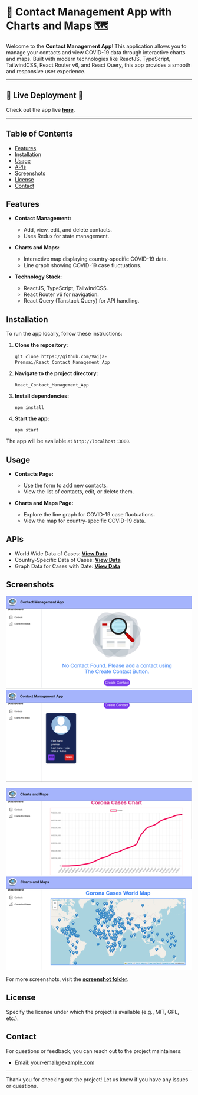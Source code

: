 # 📝 Contact Management App with Charts and Maps 🗺️

Welcome to the **Contact Management App**! This application allows you to manage your contacts and view COVID-19 data through interactive charts and maps. Built with modern technologies like ReactJS, TypeScript, TailwindCSS, React Router v6, and React Query, this app provides a smooth and responsive user experience.

---

## 🌟 **Live Deployment** 🌟 

Check out the app live [**here**](https://react-contact-management-app-ocnm-prems-projects-7f99fe25.vercel.app/). 

---

## Table of Contents

- [Features](#features)
- [Installation](#installation)
- [Usage](#usage)
- [APIs](#apis)
- [Screenshots](#screenshots)
- [License](#license)
- [Contact](#contact)

## Features

- **Contact Management:**
    - Add, view, edit, and delete contacts.
    - Uses Redux for state management.

- **Charts and Maps:**
    - Interactive map displaying country-specific COVID-19 data.
    - Line graph showing COVID-19 case fluctuations.

- **Technology Stack:**
    - ReactJS, TypeScript, TailwindCSS.
    - React Router v6 for navigation.
    - React Query (Tanstack Query) for API handling.

## Installation

To run the app locally, follow these instructions:

1. **Clone the repository:**
    ```shell
    git clone https://github.com/Vajja-Premsai/React_Contact_Management_App
    ```

2. **Navigate to the project directory:**
    ```shell
    React_Contact_Management_App
    ```

3. **Install dependencies:**
    ```shell
    npm install
    ```

4. **Start the app:**
    ```shell
    npm start
    ```

The app will be available at `http://localhost:3000`.

## Usage

- **Contacts Page:** 
    - Use the form to add new contacts.
    - View the list of contacts, edit, or delete them.

- **Charts and Maps Page:**
    - Explore the line graph for COVID-19 case fluctuations.
    - View the map for country-specific COVID-19 data.

## APIs

- World Wide Data of Cases: [**View Data**](https://disease.sh/v3/covid-19/all)
- Country-Specific Data of Cases: [**View Data**](https://disease.sh/v3/covid-19/countries)
- Graph Data for Cases with Date: [**View Data**](https://disease.sh/v3/covid-19/historical/all?lastdays=all)

## Screenshots
![Home Page ](./ScreenShots/home.png)
![Contact Management](./ScreenShots/contact.png)

![Charts and Maps](./ScreenShots/disp.png)
![Charts and Maps](./ScreenShots/disp1.png)

For more screenshots, visit the [**screenshot folder**](./ScreenShots/).

## License

Specify the license under which the project is available (e.g., MIT, GPL, etc.).

## Contact

For questions or feedback, you can reach out to the project maintainers:

- Email: [your-email@example.com](mailto:premsaiv518@gmail.com)

---

Thank you for checking out the project! Let us know if you have any issues or questions.
